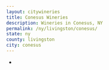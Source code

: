 ```yaml
---
layout: citywineries
title: Conesus Wineries
description: Wineries in Conesus, NY
permalink: /ny/livingston/conesus/
state: ny
county: livingston
city: conesus
---
```

-
